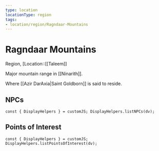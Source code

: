 ```yaml
---
type: location
locationType: region
tags: 
- location/region/Ragndaar-Mountains
---
```


# Ragndaar Mountains
Region, [Location::[[Taleem]]

Major mountain range in [[Ninarith]]. 

Where [[Azir DarAxia|Saint Goldborn]] is said to reside. 

## NPCs
```dataviewjs
const { DisplayHelpers } = customJS; DisplayHelpers.listNPCs(dv);
```


## Points of Interest
```dataviewjs
const { DisplayHelpers } = customJS; DisplayHelpers.listPointsOfInterest(dv);
```
